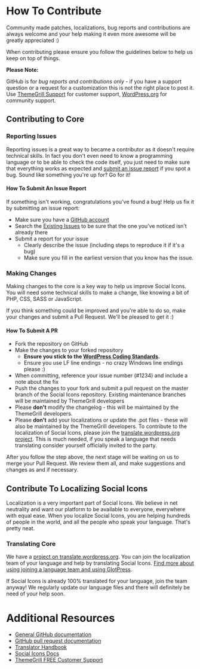 # How To Contribute

Community made patches, localizations, bug reports and contributions are always welcome and your help making it even more awesome will be greatly appreciated :)

When contributing please ensure you follow the guidelines below to help us keep on top of things.

__Please Note:__

GitHub is for _bug reports and contributions only_ - if you have a support question or a request for a customization this is not the right place to post it. Use [ThemeGrill Support](https://themegrill.com/support-forum) for customer support, [WordPress.org](https://wordpress.org/support/plugin/social-icons) for community support.

## Contributing to Core

### Reporting Issues

Reporting issues is a great way to became a contributor as it doesn't require technical skills. In fact you don't even need to know a programming language or to be able to check the code itself, you just need to make sure that everything works as expected and [submit an issue report](https://github.com/themegrill/social-icons/issues/new) if you spot a bug. Sound like something you're up for? Go for it!

#### How To Submit An Issue Report

If something isn't working, congratulations you've found a bug! Help us fix it by submitting an issue report:

* Make sure you have a [GitHub account](https://github.com/signup/free)
* Search the [Existing Issues](https://github.com/themegrill/social-icons/issues) to be sure that the one you've noticed isn't already there
* Submit a report for your issue
  * Clearly describe the issue (including steps to reproduce it if it's a bug)
  * Make sure you fill in the earliest version that you know has the issue.

### Making Changes

Making changes to the core is a key way to help us improve Social Icons. You will need some technical skills to make a change, like knowing a bit of PHP, CSS, SASS or JavaScript.

If you think something could be improved and you're able to do so, make your changes and submit a Pull Request. We'll be pleased to get it :)

#### How To Submit A PR

* Fork the repository on GitHub
* Make the changes to your forked repository
  * **Ensure you stick to the [WordPress Coding Standards](https://make.wordpress.org/core/handbook/coding-standards/php/).**
  * Ensure you use LF line endings - no crazy Windows line endings please :)
* When committing, reference your issue number (#1234) and include a note about the fix
* Push the changes to your fork and submit a pull request on the master branch of the Social Icons repository. Existing maintenance branches will be maintained by ThemeGrill developers
* Please **don't** modify the changelog - this will be maintained by the ThemeGrill developers.
* Please **don't** add your localizations or update the .pot files - these will also be maintained by the ThemeGrill developers. To contribute to the localization of Social Icons, please join the [translate.wordpress.org project](https://translate.wordpress.org/projects/wp-plugins/social-icons). This is much needed, if you speak a language that needs translating consider yourself officially invited to the party.

After you follow the step above, the next stage will be waiting on us to merge your Pull Request. We review them all, and make suggestions and changes as and if necessary.

## Contribute To Localizing Social Icons

Localization is a very important part of Social Icons. We believe in net neutrality and want our platform to be available to everyone, everywhere with equal ease. When you localize Social Icons, you are helping hundreds of people in the world, and all the people who speak your language. That's pretty neat.

### Translating Core

We have a [project on translate.wordpress.org](https://translate.wordpress.org/projects/wp-plugins/social-icons). You can join the localization team of your language and help by translating Social Icons. [Find more about using joining a language team and using GlotPress](https://make.wordpress.org/polyglots/handbook/tools/glotpress-translate-wordpress-org/).

If Social Icons is already 100% translated for your language, join the team anyway! We regularly update our language files and there will definitely be need of your help soon.

# Additional Resources

* [General GitHub documentation](https://help.github.com/)
* [GitHub pull request documentation](https://help.github.com/articles/about-pull-requests/)
* [Translator Handbook](https://make.wordpress.org/polyglots/handbook/)
* [Social Icons Docs](https://themegrill.com/social-icons/)
* [ThemeGrill FREE Customer Support](https://themegrill.com/support-forum)

